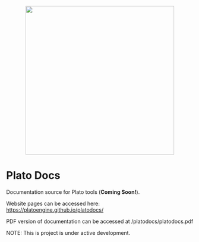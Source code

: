 <p align="center"><img src="https://github.com/platoengine/platoengine/blob/master/figures/plato_logo_simple.png" width="400"/></p>

# Plato Docs

Documentation source for Plato tools (**Coming Soon!**).

Website pages can be accessed here:
https://platoengine.github.io/platodocs/

PDF version of documentation can be accessed at /platodocs/platodocs.pdf

NOTE: This is project is under active development.

